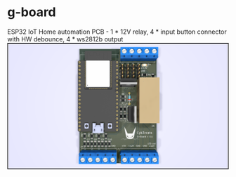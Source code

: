 # g-board
ESP32 IoT Home automation PCB - 1 * 12V relay, 4 * input button connector with HW debounce, 4 * ws2812b output
![G-Board Version 0.1](https://github.com/2technology/g-board/blob/master/g-board_v_04.png?raw=true "G-Board V0.1")

